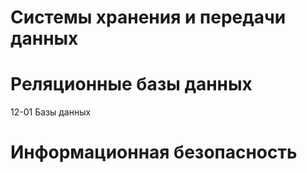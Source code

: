# Системы хранения и передачи данных
# Реляционные базы данных
12-01 Базы данных
# Информационная безопасность
